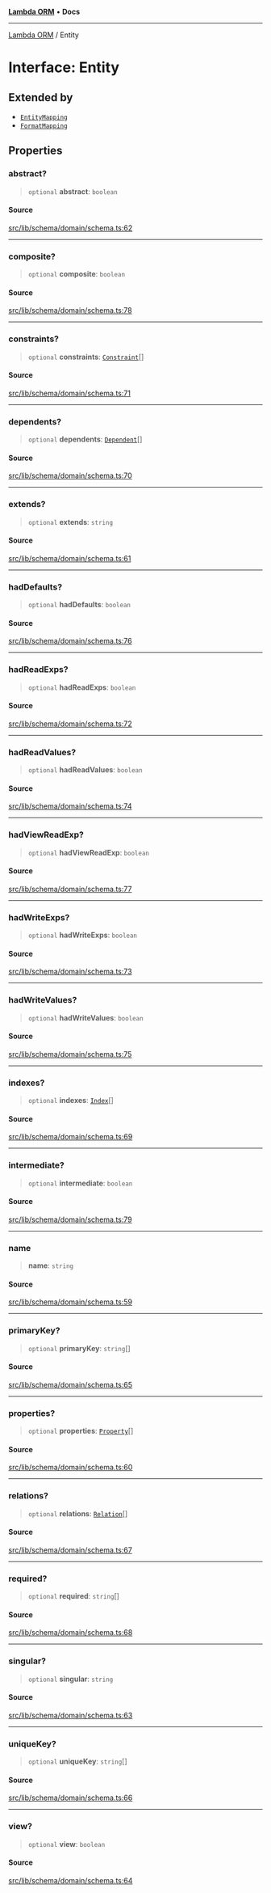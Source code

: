 [**Lambda ORM**](../README.md) • **Docs**

***

[Lambda ORM](../README.md) / Entity

# Interface: Entity

## Extended by

- [`EntityMapping`](EntityMapping.md)
- [`FormatMapping`](FormatMapping.md)

## Properties

### abstract?

> `optional` **abstract**: `boolean`

#### Source

[src/lib/schema/domain/schema.ts:62](https://github.com/lambda-orm/lambdaorm-base/blob/ca6421568853c5efe7433915c5510adb7501a76c/src/lib/schema/domain/schema.ts#L62)

***

### composite?

> `optional` **composite**: `boolean`

#### Source

[src/lib/schema/domain/schema.ts:78](https://github.com/lambda-orm/lambdaorm-base/blob/ca6421568853c5efe7433915c5510adb7501a76c/src/lib/schema/domain/schema.ts#L78)

***

### constraints?

> `optional` **constraints**: [`Constraint`](Constraint.md)[]

#### Source

[src/lib/schema/domain/schema.ts:71](https://github.com/lambda-orm/lambdaorm-base/blob/ca6421568853c5efe7433915c5510adb7501a76c/src/lib/schema/domain/schema.ts#L71)

***

### dependents?

> `optional` **dependents**: [`Dependent`](Dependent.md)[]

#### Source

[src/lib/schema/domain/schema.ts:70](https://github.com/lambda-orm/lambdaorm-base/blob/ca6421568853c5efe7433915c5510adb7501a76c/src/lib/schema/domain/schema.ts#L70)

***

### extends?

> `optional` **extends**: `string`

#### Source

[src/lib/schema/domain/schema.ts:61](https://github.com/lambda-orm/lambdaorm-base/blob/ca6421568853c5efe7433915c5510adb7501a76c/src/lib/schema/domain/schema.ts#L61)

***

### hadDefaults?

> `optional` **hadDefaults**: `boolean`

#### Source

[src/lib/schema/domain/schema.ts:76](https://github.com/lambda-orm/lambdaorm-base/blob/ca6421568853c5efe7433915c5510adb7501a76c/src/lib/schema/domain/schema.ts#L76)

***

### hadReadExps?

> `optional` **hadReadExps**: `boolean`

#### Source

[src/lib/schema/domain/schema.ts:72](https://github.com/lambda-orm/lambdaorm-base/blob/ca6421568853c5efe7433915c5510adb7501a76c/src/lib/schema/domain/schema.ts#L72)

***

### hadReadValues?

> `optional` **hadReadValues**: `boolean`

#### Source

[src/lib/schema/domain/schema.ts:74](https://github.com/lambda-orm/lambdaorm-base/blob/ca6421568853c5efe7433915c5510adb7501a76c/src/lib/schema/domain/schema.ts#L74)

***

### hadViewReadExp?

> `optional` **hadViewReadExp**: `boolean`

#### Source

[src/lib/schema/domain/schema.ts:77](https://github.com/lambda-orm/lambdaorm-base/blob/ca6421568853c5efe7433915c5510adb7501a76c/src/lib/schema/domain/schema.ts#L77)

***

### hadWriteExps?

> `optional` **hadWriteExps**: `boolean`

#### Source

[src/lib/schema/domain/schema.ts:73](https://github.com/lambda-orm/lambdaorm-base/blob/ca6421568853c5efe7433915c5510adb7501a76c/src/lib/schema/domain/schema.ts#L73)

***

### hadWriteValues?

> `optional` **hadWriteValues**: `boolean`

#### Source

[src/lib/schema/domain/schema.ts:75](https://github.com/lambda-orm/lambdaorm-base/blob/ca6421568853c5efe7433915c5510adb7501a76c/src/lib/schema/domain/schema.ts#L75)

***

### indexes?

> `optional` **indexes**: [`Index`](Index.md)[]

#### Source

[src/lib/schema/domain/schema.ts:69](https://github.com/lambda-orm/lambdaorm-base/blob/ca6421568853c5efe7433915c5510adb7501a76c/src/lib/schema/domain/schema.ts#L69)

***

### intermediate?

> `optional` **intermediate**: `boolean`

#### Source

[src/lib/schema/domain/schema.ts:79](https://github.com/lambda-orm/lambdaorm-base/blob/ca6421568853c5efe7433915c5510adb7501a76c/src/lib/schema/domain/schema.ts#L79)

***

### name

> **name**: `string`

#### Source

[src/lib/schema/domain/schema.ts:59](https://github.com/lambda-orm/lambdaorm-base/blob/ca6421568853c5efe7433915c5510adb7501a76c/src/lib/schema/domain/schema.ts#L59)

***

### primaryKey?

> `optional` **primaryKey**: `string`[]

#### Source

[src/lib/schema/domain/schema.ts:65](https://github.com/lambda-orm/lambdaorm-base/blob/ca6421568853c5efe7433915c5510adb7501a76c/src/lib/schema/domain/schema.ts#L65)

***

### properties?

> `optional` **properties**: [`Property`](Property.md)[]

#### Source

[src/lib/schema/domain/schema.ts:60](https://github.com/lambda-orm/lambdaorm-base/blob/ca6421568853c5efe7433915c5510adb7501a76c/src/lib/schema/domain/schema.ts#L60)

***

### relations?

> `optional` **relations**: [`Relation`](Relation.md)[]

#### Source

[src/lib/schema/domain/schema.ts:67](https://github.com/lambda-orm/lambdaorm-base/blob/ca6421568853c5efe7433915c5510adb7501a76c/src/lib/schema/domain/schema.ts#L67)

***

### required?

> `optional` **required**: `string`[]

#### Source

[src/lib/schema/domain/schema.ts:68](https://github.com/lambda-orm/lambdaorm-base/blob/ca6421568853c5efe7433915c5510adb7501a76c/src/lib/schema/domain/schema.ts#L68)

***

### singular?

> `optional` **singular**: `string`

#### Source

[src/lib/schema/domain/schema.ts:63](https://github.com/lambda-orm/lambdaorm-base/blob/ca6421568853c5efe7433915c5510adb7501a76c/src/lib/schema/domain/schema.ts#L63)

***

### uniqueKey?

> `optional` **uniqueKey**: `string`[]

#### Source

[src/lib/schema/domain/schema.ts:66](https://github.com/lambda-orm/lambdaorm-base/blob/ca6421568853c5efe7433915c5510adb7501a76c/src/lib/schema/domain/schema.ts#L66)

***

### view?

> `optional` **view**: `boolean`

#### Source

[src/lib/schema/domain/schema.ts:64](https://github.com/lambda-orm/lambdaorm-base/blob/ca6421568853c5efe7433915c5510adb7501a76c/src/lib/schema/domain/schema.ts#L64)
